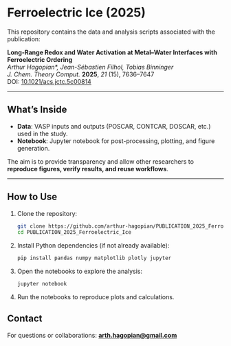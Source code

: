# Ferroelectric Ice (2025)

This repository contains the data and analysis scripts associated with the publication:

**Long-Range Redox and Water Activation at Metal–Water Interfaces with Ferroelectric Ordering**  
*Arthur Hagopian\*, Jean-Sébastien Filhol, Tobias Binninger*  
*J. Chem. Theory Comput.* **2025**, *21* (15), 7636–7647  
DOI: [10.1021/acs.jctc.5c00814](https://pubs.acs.org/doi/full/10.1021/acs.jctc.5c00814)

---

## What’s Inside

- **Data**: VASP inputs and outputs (POSCAR, CONTCAR, DOSCAR, etc.) used in the study.  
- **Notebook**: Jupyter notebook for post-processing, plotting, and figure generation.  

The aim is to provide transparency and allow other researchers to **reproduce figures, verify results, and reuse workflows**.

---

## How to Use

1. Clone the repository:
   ```bash
   git clone https://github.com/arthur-hagopian/PUBLICATION_2025_Ferroelectric_Ice.git
   cd PUBLICATION_2025_Ferroelectric_Ice

2. Install Python dependencies (if not already available):
   ```bash
   pip install pandas numpy matplotlib plotly jupyter

3. Open the notebooks to explore the analysis:
   ```bash
   jupyter notebook

4. Run the notebooks to reproduce plots and calculations.

## Contact

For questions or collaborations: **arth.hagopian@gmail.com**

